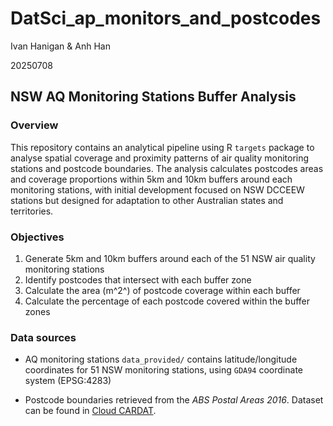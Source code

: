 # DatSci_ap_monitors_and_postcodes
Ivan Hanigan & Anh Han

20250708

## NSW AQ Monitoring Stations Buffer Analysis

### Overview
This repository contains an analytical pipeline using R `targets` package to analyse spatial coverage and proximity patterns of air quality monitoring stations and postcode boundaries. The analysis calculates postcodes areas and coverage proportions within 5km and 10km buffers around each monitoring stations, with initial development focused on NSW DCCEEW stations but designed for adaptation to other Australian states and territories.

### Objectives
1. Generate 5km and 10km buffers around each of the 51 NSW air quality monitoring stations
2. Identify postcodes that intersect with each buffer zone
3. Calculate the area (m^2^) of postcode coverage within each buffer
4. Calculate the percentage of each postcode covered within the buffer zones

### Data sources
- AQ monitoring stations `data_provided/` contains latitude/longitude coordinates for 51 NSW monitoring stations, using `GDA94` coordinate system (EPSG:4283)

- Postcode boundaries retrieved from the _ABS Postal Areas 2016_. Dataset can be found in [Cloud CARDAT](https://cloud.car-dat.org/index.php/apps/files/files/5714?dir=/Environment_General/ABS_data/ABS_POA/abs_poa_2016_data_provided). 